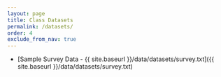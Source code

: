 ```yaml
---
layout: page
title: Class Datasets  
permalink: /datasets/
order: 4
exclude_from_nav: true 
---
```


* [Sample Survey Data -  {{ site.baseurl }}/data/datasets/survey.txt]({{ site.baseurl }}/data/datasets/survey.txt) 
